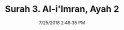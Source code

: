 ---
title       : "Surah 3. Al-i'Imran, Ayah 2"
date        : 7/25/2018 2:48:35 PM
draft       : false
type        : "quran"
layout      : "compare"
BookCode    : "CMP"
SurahNumber : "3"
AyahNumber  : "2"
TotalAyah   : "200"
---